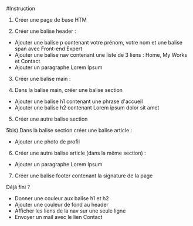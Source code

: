 #Instruction
1) Créer une page de base HTM

2) Créer une balise header :
- Ajouter une balise p contenant votre prénom, votre nom et une balise span avec Front-end Expert
- Ajouter une balise nav contenant une liste de 3 liens : Home, My Works et Contact
- Ajouter un paragraphe Lorem Ipsum


3) Créer une balise main :

4) Dans la balise main, créer une balise section
- Ajouter une balise h1 contenant une phrase d'accueil
- Ajouter une balise h2 contenant Lorem ipsum dolor sit amet

5) Créer une autre balise section

5bis) Dans la balise section créer une balise article :
- Ajouter une photo de profil


6) Créer une autre balise article (dans la même section) :
- Ajouter un paragraphe Lorem Ipsum


7) Créer une balise footer contenant la signature de la page


Déjà fini ?
- Donner une couleur aux balise h1 et h2
- Ajouter une couleur de fond au header
- Afficher les liens de la nav sur une seule ligne
- Envoyer un mail avec le lien Contact
